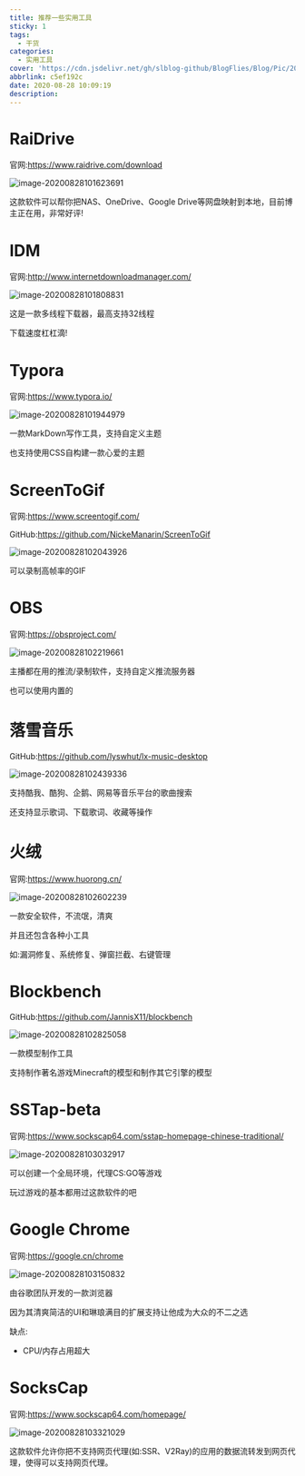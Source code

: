```yaml
---
title: 推荐一些实用工具
sticky: 1
tags:
  - 干货
categories:
  - 实用工具
cover: 'https://cdn.jsdelivr.net/gh/slblog-github/BlogFlies/Blog/Pic/20828Cover.png'
abbrlink: c5ef192c
date: 2020-08-28 10:09:19
description:
---
```


# RaiDrive

官网:https://www.raidrive.com/download

![image-20200828101623691](https://cdn.jsdelivr.net/gh/slblog-github/BlogFlies/Blog/Pic/image-20200828101623691.png)

这款软件可以帮你把NAS、OneDrive、Google Drive等网盘映射到本地，目前博主正在用，非常好评!

# IDM

官网:http://www.internetdownloadmanager.com/

![image-20200828101808831](https://cdn.jsdelivr.net/gh/slblog-github/BlogFlies/Blog/Pic/image-20200828101808831.png)

这是一款多线程下载器，最高支持32线程

下载速度杠杠滴!

# Typora

官网:https://www.typora.io/

![image-20200828101944979](https://cdn.jsdelivr.net/gh/slblog-github/BlogFlies/Blog/Pic/image-20200828101944979.png)

一款MarkDown写作工具，支持自定义主题

也支持使用CSS自构建一款心爱的主题

# ScreenToGif

官网:https://www.screentogif.com/

GitHub:https://github.com/NickeManarin/ScreenToGif

![image-20200828102043926](https://cdn.jsdelivr.net/gh/slblog-github/BlogFlies/Blog/Pic/image-20200828102043926.png)

可以录制高帧率的GIF

# OBS

官网:https://obsproject.com/

![image-20200828102219661](https://cdn.jsdelivr.net/gh/slblog-github/BlogFlies/Blog/Pic/image-20200828102219661.png)

主播都在用的推流/录制软件，支持自定义推流服务器

也可以使用内置的

# 落雪音乐

GitHub:https://github.com/lyswhut/lx-music-desktop

![image-20200828102439336](https://cdn.jsdelivr.net/gh/slblog-github/BlogFlies/Blog/Pic/image-20200828102439336.png)

支持酷我、酷狗、企鹅、网易等音乐平台的歌曲搜索

还支持显示歌词、下载歌词、收藏等操作

# 火绒

官网:https://www.huorong.cn/

![image-20200828102602239](https://cdn.jsdelivr.net/gh/slblog-github/BlogFlies/Blog/Pic/image-20200828102602239.png)

一款安全软件，不流氓，清爽

并且还包含各种小工具

如:漏洞修复、系统修复、弹窗拦截、右键管理

# Blockbench

GitHub:https://github.com/JannisX11/blockbench

![image-20200828102825058](https://cdn.jsdelivr.net/gh/slblog-github/BlogFlies/Blog/Pic/image-20200828102825058.png)

一款模型制作工具

支持制作著名游戏Minecraft的模型和制作其它引擎的模型

# SSTap-beta

官网:https://www.sockscap64.com/sstap-homepage-chinese-traditional/

![image-20200828103032917](https://cdn.jsdelivr.net/gh/slblog-github/BlogFlies/Blog/Pic/image-20200828103032917.png)

可以创建一个全局环境，代理CS:GO等游戏

玩过游戏的基本都用过这款软件的吧

# Google Chrome

官网:https://google.cn/chrome

![image-20200828103150832](https://cdn.jsdelivr.net/gh/slblog-github/BlogFlies/Blog/Pic/image-20200828103150832.png)

由谷歌团队开发的一款浏览器

因为其清爽简洁的UI和琳琅满目的扩展支持让他成为大众的不二之选

缺点:

- CPU/内存占用超大

# SocksCap

官网:https://www.sockscap64.com/homepage/

![image-20200828103321029](https://cdn.jsdelivr.net/gh/slblog-github/BlogFlies/Blog/Pic/image-20200828103321029.png)

这款软件允许你把不支持网页代理(如:SSR、V2Ray)的应用的数据流转发到网页代理，使得可以支持网页代理。